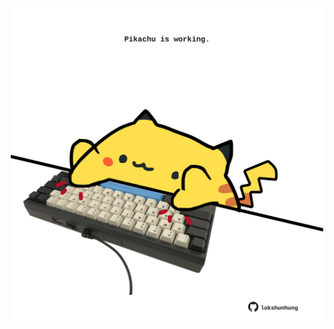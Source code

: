 <!-- built at 23/01/2024, 07:00:40 UTC -->
<p align="center">
  <img width="500" height="500" src="./ReadmeImage.svg">
</p>

